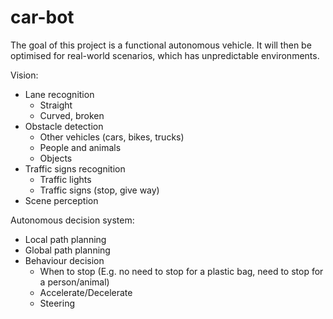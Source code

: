 # car-bot

The goal of this project is a functional autonomous vehicle. It will then be optimised for real-world scenarios, which has unpredictable environments.

Vision:
- Lane recognition
  - Straight
  - Curved, broken
- Obstacle detection
  - Other vehicles (cars, bikes, trucks)
  - People and animals
  - Objects
- Traffic signs recognition
  - Traffic lights
  - Traffic signs (stop, give way)
- Scene perception

Autonomous decision system:
- Local path planning
- Global path planning
- Behaviour decision
  - When to stop (E.g. no need to stop for a plastic bag, need to stop for a person/animal)
  - Accelerate/Decelerate
  - Steering
